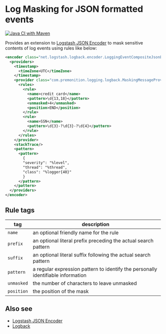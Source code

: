 # Log Masking for JSON formatted events
[![Java CI with Maven](https://github.com/joabetc/masking-logback-json-provider/actions/workflows/maven.yml/badge.svg)](https://github.com/joabetc/masking-logback-json-provider/actions/workflows/maven.yml)

Provides an extension to [Logstash JSON Encoder](https://github.com/logstash/logstash-logback-encoder) to mask sensitive contents of log events using rules like below:

```xml
<encoder class="net.logstash.logback.encoder.LoggingEventCompositeJsonEncoder">
  <providers>
    <timestamp>
      <timeZone>UTC</timeZone>
    </timestamp>
    <provider class="com.premonition.logging.logback.MaskingMessageProvider">
      <rules>
        <rule>
          <name>credit card</name>
          <pattern>\d{13,18}</pattern>
          <unmasked>4</unmasked>
          <position>END</position>
        </rule>
        <rule>
          <name>SSN</name>
          <pattern>\d{3}-?\d{3}-?\d{4}</pattern>
        </rule>
      </rules>
    </provider>
    <stackTrace/>
    <pattern>
      <pattern>
        {
        "severity": "%level",
        "thread": "%thread",
        "class": "%logger{40}"
        }
      </pattern>
    </pattern>
  </providers>
</encoder>
```

## Rule tags

| tag | description |
| --- | --- |
|`name`| an optional friendly name for the rule |
| `prefix` | an optional literal prefix preceding the actual search pattern |
| `suffix` | an optional literal suffix following the actual search pattern |
| `pattern` | a regular expression pattern to identify the personally identifiable information |
| `unmasked` | the number of characters to leave unmasked |
| `position` | the position of the mask |

## Also see

* [Logstash JSON Encoder](https://github.com/logstash/logstash-logback-encoder)
* [Logback](https://logback.qos.ch)
